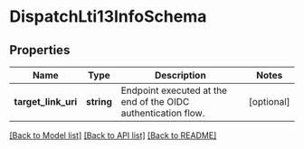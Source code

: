 # DispatchLti13InfoSchema

## Properties
Name | Type | Description | Notes
------------ | ------------- | ------------- | -------------
**target_link_uri** | **string** | Endpoint executed at the end of the OIDC authentication flow. | [optional] 

[[Back to Model list]](../README.md#documentation-for-models) [[Back to API list]](../README.md#documentation-for-api-endpoints) [[Back to README]](../README.md)



